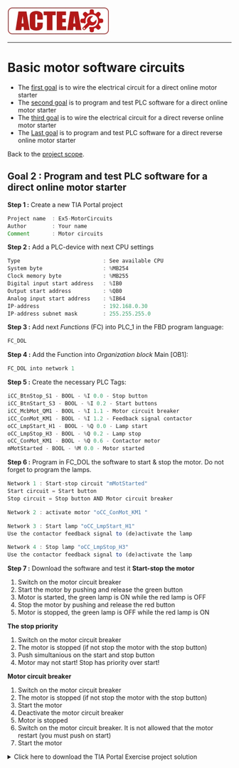 
![ACTEA](../Logo_ACTEA_2.jpg)
_____________________________________
# Basic motor software circuits
-   The [first goal](Ex05/Subchapter04_01.md) is to wire the electrical circuit for a direct online motor starter
-   The [second goal](Ex05/Subchapter04_02.md)  is to program and test PLC software for a direct online motor starter
- The [third goal](Ex05/Subchapter04_03.md) is to wire the electrical circuit for a direct reverse online motor starter
-   The [Last goal](Ex05/Subchapter04_04.md)  is to program and test PLC software for a direct reverse online motor starter

Back to the [project scope](Ex05/Subchapter04.md).

## Goal 2 : Program and test PLC software for a direct online motor starter
**Step 1 :** Create a new TIA Portal project
```javascript
Project name  : Ex5-MotorCircuits
Author        : Your name
Comment       : Motor circuits
```

**Step 2 :** Add a PLC-device with next CPU settings
```javascript
Type                          : See available CPU
System byte                   : %MB254
Clock memory byte             : %MB255
Digital input start address   : %IB0
Output start address          : %QB0
Analog input start address    : %IB64
IP-address                    : 192.168.0.30
IP-address subnet mask        : 255.255.255.0
```

**Step 3 :** Add next *Functions* (FC) into PLC_1 in the FBD program language:
```javascript
FC_DOL
```

**Step 4 :** Add the Function into *Organization block* Main [OB1]:
```javascript
FC_DOL into network 1
```

**Step 5 :** Create the necessary PLC Tags:
```javascript
iCC_BtnStop_S1 - BOOL - %I 0.0 - Stop button
iCC_BtnStart_S3 - BOOL - %I 0.2 - Start buttons
iCC_McbMot_QM1 - BOOL - %I 1.1 - Motor circuit breaker
iCC_ConMot_KM1 - BOOL - %I 1.2 - Feedback signal contactor
oCC_LmpStart_H1 - BOOL - %Q 0.0 - Lamp start
oCC_LmpStop_H3 - BOOL - %Q 0.2 - Lamp stop
oCC_ConMot_KM1 - BOOL - %Q 0.6 - Contactor motor
mMotStarted - BOOL - %M 0.0 - Motor started
```

**Step 6 :** Program in FC_DOL the software to start & stop the motor. Do not forget to program the lamps.
```javascript
Network 1 : Start-stop circuit "mMotStarted"
Start circuit = Start button
Stop circuit = Stop button AND Motor circuit breaker
```
```javascript
Network 2 : activate motor "oCC_ConMot_KM1 "
```
```javascript
Network 3 : Start lamp "oCC_LmpStart_H1"
Use the contactor feedback signal to (de)activate the lamp
```
```javascript
Network 4 : Stop lamp "oCC_LmpStop_H3"
Use the contactor feedback signal to (de)activate the lamp
```

**Step 7 :** Download the software and test it
__Start-stop the motor__
1) Switch on the motor circuit breaker
2) Start the motor by pushing and release the green button
3) Motor is started, the green lamp is ON while the red lamp is OFF
4) Stop the motor by pushing and release the red button
5) Motor is stopped, the green lamp is OFF while the red lamp is ON

__The stop priority__
1) Switch on the motor circuit breaker
2) The motor is stopped (if not stop the motor with the stop button)
2) Push simultanious on the start and stop button
3) Motor may not start! Stop has priority over start!

__Motor circuit breaker__
1) Switch on the motor circuit breaker
2) The motor is stopped (if not stop the motor with the stop button)
2) Start the motor
3) Deactivate the motor circuit breaker
4) Motor is stopped
5) Switch on the motor circuit breaker. It is not allowed that the motor restart (you must push on start)
6) Start the motor

<details>
	<summary>Click here to download the TIA Portal Exercise project solution</summary><!-- Empty line after this one needed, do not delete! -->

<br>
Download file <a href="./Ex05/Documents/Task 1/ACTEA_Ex5.1_ap.zap15_1">here</a>.</p>

  </details><!-- Empty line after this one needed, do not delete! -->
